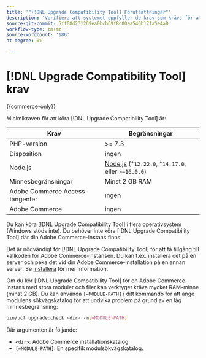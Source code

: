 ```yaml
---
title: '"[!DNL Upgrade Compatibility Tool] Förutsättningar"'
description: 'Verifiera att systemet uppfyller de krav som krävs för att köra [!DNL Upgrade Compatibility Tool] för ditt Adobe Commerce-projekt. '
source-git-commit: 5ff08d231269ea0bcb69f8c80aa546b171a5e4a0
workflow-type: tm+mt
source-wordcount: '186'
ht-degree: 0%

---
```



# [!DNL Upgrade Compatibility Tool] krav

{{commerce-only}}

Minimikraven för att köra [!DNL Upgrade Compatibility Tool] är:

| **Krav** | **Begränsningar** |
|----------------|-----------------|
| PHP-version | >= 7.3 |
| Disposition | ingen |
| Node.js | [Node.js](https://nodejs.org/) (`^12.22.0`, `^14.17.0`, eller `>=16.0.0`) |
| Minnesbegränsningar | Minst 2 GB RAM |
| Adobe Commerce Access-tangenter | ingen |
| Adobe Commerce | ingen |

Du kan köra [!DNL Upgrade Compatibility Tool] i flera operativsystem (Windows stöds inte). Du behöver inte köra [!DNL Upgrade Compatibility Tool] där din Adobe Commerce-instans finns.

Det är nödvändigt för [!DNL Upgrade Compatibility Tool] för att få tillgång till källkoden för Adobe Commerce-instansen. Du kan t.ex. installera det på en server och peka det vid din Adobe Commerce-installation på en annan server. Se [installera](../upgrade-compatibility-tool/install.md) för mer information.

Om du kör [!DNL Upgrade Compatibility Tool] för en Adobe Commerce-instans med stora moduler och filer kan verktyget kräva mycket RAM-minne (minst 2 GB). Du kan använda `[=MODULE-PATH]` i ditt kommando för att ange modulens sökvägskatalog för att undvika problem på grund av en låg minnesbegränsning:

```bash
bin/uct upgrade:check <dir> -m[=MODULE-PATH]
```

Där argumenten är följande:

- `<dir>`: Adobe Commerce installationskatalog.
- `[=MODULE-PATH]`: En specifik modulsökvägskatalog.
